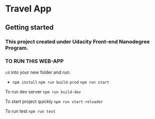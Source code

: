 # Travel App

## Getting started

### This project created under Udacity Front-end Nanodegree Program. 

### TO RUN THIS WEB-APP

`cd` into your new folder and run:
- `npm install` `npm run build-prod` `npm run start`

To run dev server `npm run build-dev`

To start project quickly `npm run start-reloader`

To run test `npm run test`


